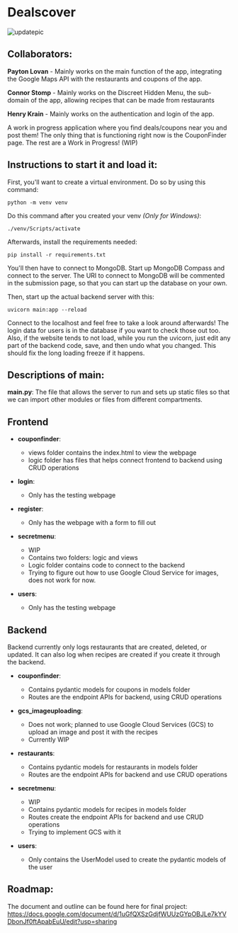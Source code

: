 # Dealscover
![updatepic](https://github.com/plovanpete/dealscoverCS3980project/assets/145849883/0eca74f9-8f0d-450c-a51a-fde6e2597b9b)

## Collaborators:
**Payton Lovan** - Mainly works on the main function of the app, integrating the Google Maps API with the restaurants and coupons of the app.

**Connor Stomp** - Mainly works on the Discreet Hidden Menu, the sub-domain of the app, allowing recipes that can be made from restaurants

**Henry Krain** - Mainly works on the authentication and login of the app.


A work in progress application where you find deals/coupons near you and post them!
The only thing that is functioning right now is the CouponFinder page. The rest are a Work in Progress! (WIP)

## Instructions to start it and load it:
First, you'll want to create a virtual environment. Do so by using this command:
```
python -m venv venv
```
Do this command after you created your venv *(Only for Windows)*:
```
./venv/Scripts/activate  
```

Afterwards, install the requirements needed: 
```
pip install -r requirements.txt
```

You'll then have to connect to MongoDB. Start up MongoDB Compass and connect to the server. 
The URI to connect to MongoDB will be commented in the submission page, so that you can start up the database on your own.

Then, start up the actual backend server with this:
```
uvicorn main:app --reload
```

Connect to the localhost and feel free to take a look around afterwards! The login data for users is in the database if you want to check those out too.
Also, if the website tends to not load, while you run the uvicorn, just edit any part of the backend code, save, and then undo what you changed.
This should fix the long loading freeze if it happens.

## Descriptions of main:
**main.py**: The file that allows the server to run and sets up static files so that we can import other modules or files from different compartments.

## Frontend

- **couponfinder**:
  - views folder contains the index.html to view the webpage
  - logic folder has files that helps connect frontend to backend using CRUD operations

- **login**:
  - Only has the testing webpage

- **register**:
  - Only has the webpage with a form to fill out

- **secretmenu**:
  - WIP
  - Contains two folders: logic and views
  - Logic folder contains code to connect to the backend
  - Trying to figure out how to use Google Cloud Service for images, does not work for now.

- **users**:
  - Only has the testing webpage

## Backend
Backend currently only logs restaurants that are created, deleted, or updated.
It can also log when recipes are created if you create it through the backend.

- **couponfinder**:
  - Contains pydantic models for coupons in models folder
  - Routes are the endpoint APIs for backend, using CRUD operations

- **gcs_imageuploading**:
  - Does not work; planned to use Google Cloud Services (GCS) to upload an image and post it with the recipes
  - Currently WIP

- **restaurants**:
  - Contains pydantic models for restaurants in models folder
  - Routes are the endpoint APIs for backend and use CRUD operations

- **secretmenu**:
  - WIP
  - Contains pydantic models for recipes in models folder
  - Routes create the endpoint APIs for backend and use CRUD operations
  - Trying to implement GCS with it

- **users**:
  - Only contains the UserModel used to create the pydantic models of the user


## Roadmap:
The document and outline can be found here for final project:
https://docs.google.com/document/d/1uGfQXSzGdjfWUUzGYpOBJLe7kYVDbonJf0ftApabEuU/edit?usp=sharing


